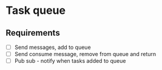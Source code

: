 # Task queue

## Requirements
- [ ] Send messages, add to queue
- [ ] Send consume message, remove from queue and return
- [ ] Pub sub - notify when tasks added to queue
